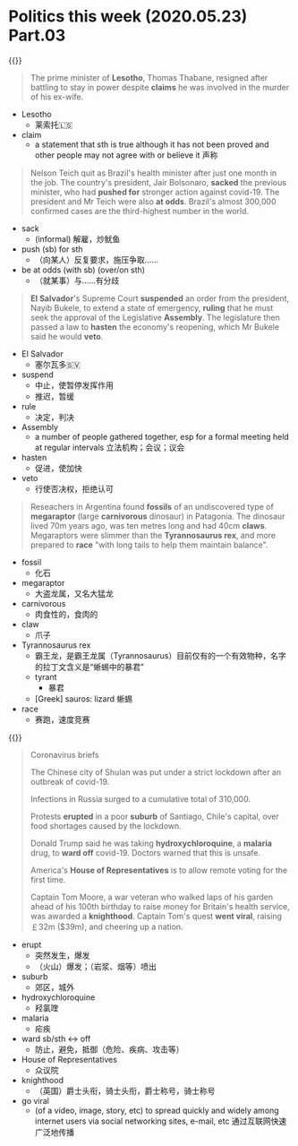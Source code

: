 # Politics this week (2020.05.23) Part.03


{{<music url="/economist/20200523/002 The world this week - Politics this week/5.mp3">}}

> The prime minister of **Lesotho**, Thomas Thabane, resigned after battling to stay in power despite **claims** he was involved in the murder of his ex-wife.

- Lesotho
  - 莱索托🇱🇸
- claim
  - a statement that sth is true although it has not been proved and other people may not agree with or believe it 声称

> Nelson Teich quit as Brazil's health minister after just one month in the job. The country's president, Jair Bolsonaro, **sacked** the previous minister, who had **pushed for** stronger action against covid-19. The president and Mr Teich were also **at odds**. Brazil's almost 300,000 confirmed cases are the third-highest number in the world.

- sack
  - (informal) 解雇，炒鱿鱼
- push (sb) for sth
  - （向某人）反复要求，施压争取……
- be at odds (with sb) (over/on sth)
  - （就某事）与……有分歧

> **El Salvador**'s Supreme Court **suspended** an order from the president, Nayib Bukele, to extend a state of emergency, **ruling** that he must seek the approval of the Legislative **Assembly**. The legislature then passed a law to **hasten** the economy's reopening, which Mr Bukele said he would **veto**.

- El Salvador
  - 塞尔瓦多🇸🇻
- suspend
  - 中止，使暂停发挥作用
  - 推迟，暂缓
- rule
  - 决定，判决
- Assembly
  - a number of people gathered together, esp for a formal meeting held at regular intervals 立法机构；会议；议会
- hasten
  - 促进，使加快
- veto
  - 行使否决权，拒绝认可

> Reseachers in Argentina found **fossils** of an undiscovered type of **megaraptor** (large **carnivorous** dinosaur) in Patagonia. The dinosaur lived 70m years ago, was ten metres long and had 40cm **claws**. Megaraptors were slimmer than the **Tyrannosaurus rex**, and more prepared to **race** "with long tails to help them maintain balance".

- fossil
  - 化石
- megaraptor
  - 大盗龙属，又名大猛龙
- carnivorous
  - 肉食性的，食肉的
- claw
  - 爪子
- Tyrannosaurus rex
  - 霸王龙，是霸王龙属（Tyrannosaurus）目前仅有的一个有效物种，名字的拉丁文含义是“蜥蜴中的暴君”
  - tyrant
    - 暴君
  - [Greek] sauros: lizard 蜥蜴
- race
  - 赛跑，速度竞赛


{{<music url="/economist/20200523/002 The world this week - Politics this week/6.mp3">}}

> Coronavirus briefs
> 
> The Chinese city of Shulan was put under a strict lockdown after an outbreak of covid-19.
> 
> Infections in Russia surged to a cumulative total of 310,000.
> 
> Protests **erupted** in a poor **suburb** of Santiago, Chile's capital, over food shortages caused by the lockdown.
> 
> Donald Trump said he was taking **hydroxychloroquine**, a **malaria** drug, to **ward off** covid-19. Doctors warned that this is unsafe.
> 
> America's **House of Representatives** is to allow remote voting for the first time.
> 
> Captain Tom Moore, a war veteran who walked laps of his garden ahead of his 100th birthday to raise money for Britain's health service, was awarded a **knighthood**. Captain Tom's quest **went viral**, raising ￡32m ($39m), and cheering up a nation.

- erupt
  - 突然发生，爆发
  - （火山）爆发；（岩浆、烟等）喷出
- suburb
  - 郊区，城外
- hydroxychloroquine
  - 羟氯喹
- malaria
  - 疟疾
- ward sb/sth ↔ off
  - 防止，避免，抵御（危险、疾病、攻击等）
- House of Representatives
  - 众议院
- knighthood
  - （英国）爵士头衔，骑士头衔，爵士称号，骑士称号
- go viral
  - (of a video, image, story, etc) to spread quickly and widely among internet users via social networking sites, e-mail, etc 通过互联网快速广泛地传播
